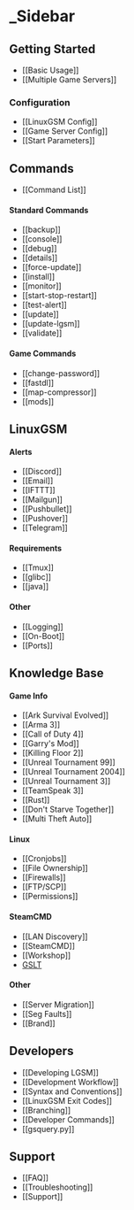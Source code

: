 # \_Sidebar

## Getting Started

* \[\[Basic Usage\]\]
* \[\[Multiple Game Servers\]\]

### Configuration

* \[\[LinuxGSM Config\]\]
* \[\[Game Server Config\]\]
* \[\[Start Parameters\]\]

## Commands

* \[\[Command List\]\]

#### Standard Commands

* \[\[backup\]\]
* \[\[console\]\]
* \[\[debug\]\]
* \[\[details\]\]
* \[\[force-update\]\]
* \[\[install\]\]
* \[\[monitor\]\]
* \[\[start-stop-restart\]\]
* \[\[test-alert\]\]
* \[\[update\]\]
* \[\[update-lgsm\]\]
* \[\[validate\]\]

#### Game Commands

* \[\[change-password\]\]
* \[\[fastdl\]\]
* \[\[map-compressor\]\]
* \[\[mods\]\]

## LinuxGSM

#### Alerts

* \[\[Discord\]\]
* \[\[Email\]\]
* \[\[IFTTT\]\]
* \[\[Mailgun\]\]
* \[\[Pushbullet\]\]
* \[\[Pushover\]\]
* \[\[Telegram\]\]

#### Requirements

* \[\[Tmux\]\]
* \[\[glibc\]\]
* \[\[java\]\]

#### Other

* \[\[Logging\]\]
* \[\[On-Boot\]\]
* \[\[Ports\]\]

## Knowledge Base

#### Game Info

* \[\[Ark Survival Evolved\]\]
* \[\[Arma 3\]\]
* \[\[Call of Duty 4\]\]
* \[\[Garry's Mod\]\]
* \[\[Killing Floor 2\]\]
* \[\[Unreal Tournament 99\]\]
* \[\[Unreal Tournament 2004\]\]
* \[\[Unreal Tournament 3\]\]
* \[\[TeamSpeak 3\]\]
* \[\[Rust\]\]
* \[\[Don't Starve Together\]\]
* \[\[Multi Theft Auto\]\]

#### Linux

* \[\[Cronjobs\]\]
* \[\[File Ownership\]\]
* \[\[Firewalls\]\]
* \[\[FTP/SCP\]\]
* \[\[Permissions\]\]

#### SteamCMD

* \[\[LAN Discovery\]\]
* \[\[SteamCMD\]\]
* \[\[Workshop\]\]
* [GSLT](https://github.com/GameServerManagers/LinuxGSM-Docs/tree/7a49c2c1480a685adb1574c8965f1a149fb9d874/Game-Server-Login-Token/README.md)

#### Other

* \[\[Server Migration\]\]
* \[\[Seg Faults\]\]
* \[\[Brand\]\]

## Developers

* \[\[Developing LGSM\]\]
* \[\[Development Workflow\]\]
* \[\[Syntax and Conventions\]\]
* \[\[LinuxGSM Exit Codes\]\]
* \[\[Branching\]\]
* \[\[Developer Commands\]\]
* \[\[gsquery.py\]\]

## Support

* \[\[FAQ\]\]
* \[\[Troubleshooting\]\]
* \[\[Support\]\]

